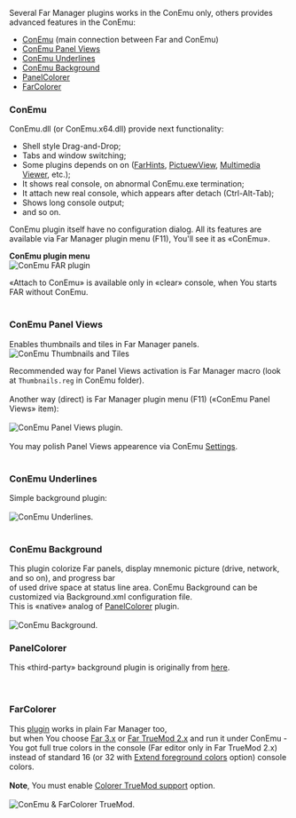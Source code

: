 Several Far Manager plugins works in the ConEmu only,
others provides advanced features in the ConEmu:
  * [ConEmu](ConEmuFarPlugin#ConEmu.md) (main connection between Far and ConEmu)
  * [ConEmu Panel Views](ConEmuFarPlugin#ConEmu_Panel_Views.md)
  * [ConEmu Underlines](ConEmuFarPlugin#ConEmu_Underlines.md)
  * [ConEmu Background](ConEmuFarPlugin#ConEmu_Background.md)
  * [PanelColorer](ConEmuFarPlugin#PanelColorer.md)
  * [FarColorer](ConEmuFarPlugin#FarColorer.md)

### ConEmu ###
ConEmu.dll (or ConEmu.x64.dll) provide next functionality:
  * Shell style Drag-and-Drop;
  * Tabs and window switching;
  * Some plugins depends on on ([FarHints](http://code.google.com/p/far-plugins/wiki/FarHints), [PictuewView](http://code.google.com/p/conemu-maximus5/wiki/PicView), [Multimedia Viewer](http://code.google.com/p/conemu-maximus5/wiki/MMView), etc.);
  * It shows real console, on abnormal ConEmu.exe termination;
  * It attach new real console, which appears after detach (Ctrl-Alt-Tab);
  * Shows long console output;
  * and so on.

ConEmu plugin itself have no configuration dialog. All its features are available
via Far Manager plugin menu (F11), You'll see it as «ConEmu».

**ConEmu plugin menu** <br>
<img src='http://conemu-maximus5.googlecode.com/svn/files/ConEmuFarPlugin.png' alt='ConEmu FAR plugin' title='ConEmu FAR plugin'>

«Attach to ConEmu» is available only in «clear» console, when You starts FAR without ConEmu.<br>
<br>
<h3>ConEmu Panel Views</h3>
Enables thumbnails and tiles in Far Manager panels.<br>
<img src='http://conemu-maximus5.googlecode.com/svn/files/ConEmuPanelViews.png' title='ConEmu Thumbnails and Tiles'>

Recommended way for Panel Views activation is Far Manager macro (look at <code>Thumbnails.reg</code> in ConEmu folder).<br>
<br>
Another way (direct) is Far Manager plugin menu (F11) («ConEmu Panel Views» item):<br>
<br>
<img src='http://conemu-maximus5.googlecode.com/svn/files/ConEmuFarTh.png' title='ConEmu Panel Views plugin'>.<br>
<br>
You may polish Panel Views appearence via ConEmu <a href='Settings#Views.md'>Settings</a>.<br>
<br>
<h3>ConEmu Underlines</h3>
Simple background plugin:<br>
<br>
<img src='http://conemu-maximus5.googlecode.com/svn/files/ConEmuFarLn.png' title='ConEmu Underlines'>.<br>
<br>
<h3>ConEmu Background</h3>
This plugin colorize Far panels, display mnemonic picture (drive, network, and so on), and progress bar<br>
of used drive space at status line area. ConEmu Background can be customized via Background.xml configuration file.<br>
This is «native» analog of <a href='ConEmuFarPlugin#PanelColorer.md'>PanelColorer</a> plugin.<br>
<br>
<img src='http://conemu-maximus5.googlecode.com/svn/files/PanelColorer.png' title='ConEmu Background'>.<br>
<h3>PanelColorer</h3>
This «third-party» background plugin is originally from <a href='http://forum.farmanager.com/viewtopic.php?f=11&t=5702'>here</a>.<br>
<a href='Hidden comment: 
You may download latest binary [http://filekeeper.org/download/browser.php?path=conemu/PanelColorer/ here]
'></a><br>
<br>
<h3>FarColorer</h3>
This <a href='http://colorer.sourceforge.net/farplugin.html'>plugin</a> works in plain Far Manager too,<br>
but when You choose <a href='http://www.farmanager.com/download.php'>Far 3.x</a>
or <a href='http://forum.farmanager.com/viewtopic.php?p=1041#p1041'>Far TrueMod 2.x</a>
and run it under ConEmu - You got full true colors in the console (Far editor only in Far TrueMod 2.x)<br>
instead of standard 16 (or 32 with <a href='Settings#Colors.md'>Extend foreground colors</a> option) console colors.<br>
<br>
<b>Note</b>, You must enable <a href='Settings#Colors.md'>Colorer TrueMod support</a> option.<br>
<br>
<img src='http://conemu-maximus5.googlecode.com/svn/files/ConEmuTrueMod.png' title='ConEmu & FarColorer TrueMod'>.